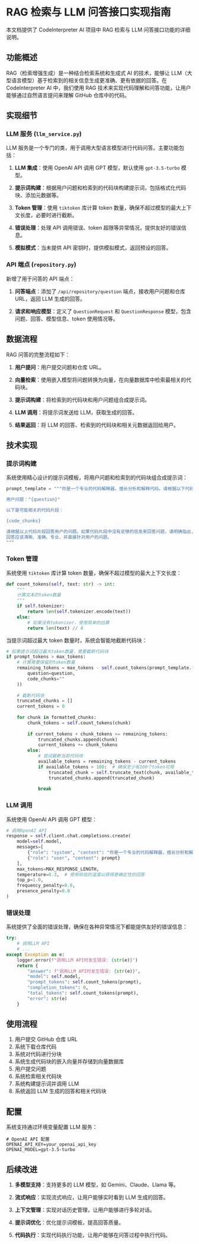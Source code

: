 # RAG 检索与 LLM 问答接口实现指南

本文档提供了 CodeInterpreter AI 项目中 RAG 检索与 LLM 问答接口功能的详细说明。

## 功能概述

RAG（检索增强生成）是一种结合检索系统和生成式 AI 的技术，能够让 LLM（大型语言模型）基于检索到的相关信息生成更准确、更有依据的回答。在 CodeInterpreter AI 中，我们使用 RAG 技术来实现代码理解和问答功能，让用户能够通过自然语言提问来理解 GitHub 仓库中的代码。

## 实现细节

### LLM 服务 (`llm_service.py`)

LLM 服务是一个专门的类，用于调用大型语言模型进行代码问答。主要功能包括：

1. **LLM 集成**：使用 OpenAI API 调用 GPT 模型，默认使用 `gpt-3.5-turbo` 模型。

2. **提示词构建**：根据用户问题和检索到的代码块构建提示词，包括格式化代码块、添加元数据等。

3. **Token 管理**：使用 `tiktoken` 库计算 token 数量，确保不超过模型的最大上下文长度，必要时进行截断。

4. **错误处理**：处理 API 调用错误、token 超限等异常情况，提供友好的错误信息。

5. **模拟模式**：当未提供 API 密钥时，提供模拟模式，返回预设的回答。

### API 端点 (`repository.py`)

新增了用于问答的 API 端点：

1. **问答端点**：添加了 `/api/repository/question` 端点，接收用户问题和仓库 URL，返回 LLM 生成的回答。

2. **请求和响应模型**：定义了 `QuestionRequest` 和 `QuestionResponse` 模型，包含问题、回答、模型信息、token 使用情况等。

## 数据流程

RAG 问答的完整流程如下：

1. **用户提问**：用户提交问题和仓库 URL。

2. **向量检索**：使用嵌入模型将问题转换为向量，在向量数据库中检索最相关的代码块。

3. **提示词构建**：将检索到的代码块和用户问题组合成提示词。

4. **LLM 调用**：将提示词发送给 LLM，获取生成的回答。

5. **结果返回**：将 LLM 的回答、检索到的代码块和相关元数据返回给用户。

## 技术实现

### 提示词构建

系统使用精心设计的提示词模板，将用户问题和检索到的代码块组合成提示词：

```python
prompt_template = """你是一个专业的代码解释器，擅长分析和解释代码。请根据以下代码片段回答用户的问题。

用户问题："{question}"

以下是可能相关的代码片段：

{code_chunks}

请根据以上代码片段回答用户的问题。如果代码片段中没有足够的信息来回答问题，请明确指出，并尽可能根据已有信息提供有用的见解。
回答应该清晰、准确、专业，并直接针对用户的问题。
"""
```

### Token 管理

系统使用 `tiktoken` 库计算 token 数量，确保不超过模型的最大上下文长度：

```python
def count_tokens(self, text: str) -> int:
    """
    计算文本的token数量
    """
    if self.tokenizer:
        return len(self.tokenizer.encode(text))
    else:
        # 如果没有tokenizer，使用简单的估算
        return len(text) // 4
```

当提示词超过最大 token 数量时，系统会智能地截断代码块：

```python
# 如果提示词超过最大token数量，需要截断代码块
if prompt_tokens > max_tokens:
    # 计算需要保留的token数量
    remaining_tokens = max_tokens - self.count_tokens(prompt_template.format(
        question=question,
        code_chunks=""
    ))
    
    # 截断代码块
    truncated_chunks = []
    current_tokens = 0
    
    for chunk in formatted_chunks:
        chunk_tokens = self.count_tokens(chunk)
        
        if current_tokens + chunk_tokens <= remaining_tokens:
            truncated_chunks.append(chunk)
            current_tokens += chunk_tokens
        else:
            # 尝试截断当前代码块
            available_tokens = remaining_tokens - current_tokens
            if available_tokens > 100:  # 确保至少有100个token可用
                truncated_chunk = self.truncate_text(chunk, available_tokens)
                truncated_chunks.append(truncated_chunk)
            
            break
```

### LLM 调用

系统使用 OpenAI API 调用 GPT 模型：

```python
# 调用OpenAI API
response = self.client.chat.completions.create(
    model=self.model,
    messages=[
        {"role": "system", "content": "你是一个专业的代码解释器，擅长分析和解释代码。"},
        {"role": "user", "content": prompt}
    ],
    max_tokens=MAX_RESPONSE_LENGTH,
    temperature=0.3,  # 使用较低的温度以获得更确定性的回答
    top_p=1.0,
    frequency_penalty=0.0,
    presence_penalty=0.0
)
```

### 错误处理

系统提供了全面的错误处理，确保在各种异常情况下都能提供友好的错误信息：

```python
try:
    # 调用LLM API
    # ...
except Exception as e:
    logger.error(f"调用LLM API时发生错误: {str(e)}")
    return {
        "answer": f"调用LLM API时发生错误: {str(e)}",
        "model": self.model,
        "prompt_tokens": self.count_tokens(prompt),
        "completion_tokens": 0,
        "total_tokens": self.count_tokens(prompt),
        "error": str(e)
    }
```

## 使用流程

1. 用户提交 GitHub 仓库 URL
2. 系统下载仓库代码
3. 系统对代码进行分块
4. 系统生成代码块的嵌入向量并存储到向量数据库
5. 用户提交问题
6. 系统检索相关代码块
7. 系统构建提示词并调用 LLM
8. 系统返回 LLM 生成的回答和相关代码块

## 配置

系统支持通过环境变量配置 LLM 服务：

```
# OpenAI API 配置
OPENAI_API_KEY=your_openai_api_key
OPENAI_MODEL=gpt-3.5-turbo
```

## 后续改进

1. **多模型支持**：支持更多的 LLM 模型，如 Gemini、Claude、Llama 等。

2. **流式响应**：实现流式响应，让用户能够实时看到 LLM 生成的回答。

3. **上下文管理**：实现对话历史管理，让用户能够进行多轮对话。

4. **提示词优化**：优化提示词模板，提高回答质量。

5. **代码执行**：实现代码执行功能，让用户能够在问答过程中执行代码。
